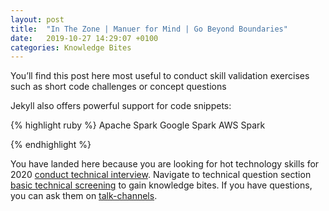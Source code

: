 ```yaml
---
layout: post
title:  "In The Zone | Manuer for Mind | Go Beyond Boundaries"
date:   2019-10-27 14:29:07 +0100
categories: Knowledge Bites
---
```

You’ll find this post here most useful to conduct skill validation exercises such as short code challenges or concept questions




Jekyll also offers powerful support for code snippets:

{% highlight ruby %}
Apache Spark
Google Spark
AWS Spark

{% endhighlight %}

You have landed here because you are looking for hot technology skills for 2020 [conduct technical interview][2020-skill-validation]. Navigate to technical question section [basic technical screening][skill-questions-docs] to gain knowledge bites. If you have questions, you can ask them on [talk-channels][sanjayanand-profile-page].

[skill-questions-docs]: https://www.sanjayanand.pro/technical
[skill-challenges-docs]:   https://www.sanjayanand.pro/coding
[sanjayanand-profile-page]: https://www.sanjayanand.pro/contactme

[2020-skill-validation]: https://www.sanjayanand.pro/skills
